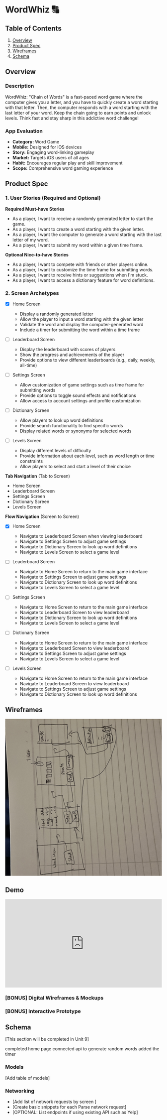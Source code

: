 WordWhiz 🔠
===



## Table of Contents

1. [Overview](#Overview)
2. [Product Spec](#Product-Spec)
3. [Wireframes](#Wireframes)
4. [Schema](#Schema)

## Overview

### Description
WordWhiz: "Chain of Words" is a fast-paced word game where the computer gives you a letter, and you have to quickly create a word starting with that letter. Then, the computer responds with a word starting with the last letter of your word. Keep the chain going to earn points and unlock levels. Think fast and stay sharp in this addictive word challenge!


### App Evaluation

- **Category:** Word Game
- **Mobile:** Designed for iOS devices
- **Story:** Engaging word-linking gameplay
- **Market:** Targets iOS users of all ages
- **Habit:** Encourages regular play and skill improvement
- **Scope:** Comprehensive word gaming experience

## Product Spec

### 1. User Stories (Required and Optional)

**Required Must-have Stories**

* As a player, I want to receive a randomly generated letter to start the game.
* As a player, I want to create a word starting with the given letter.
* As a player, I want the computer to generate a word starting with the last letter of my word.
* As a player, I want to submit my word within a given time frame.
 

**Optional Nice-to-have Stories**

* As a player, I want to compete with friends or other players online.
* As a player, I want to customize the time frame for submitting words.
* As a player, I want to receive hints or suggestions when I'm stuck.
* As a player, I want to access a dictionary feature for word definitions.

### 2. Screen Archetypes

- [X] Home Screen
  * Display a randomly generated letter
  * Allow the player to input a word starting with the given letter
  * Validate the word and display the computer-generated word
  * Include a timer for submitting the word within a time frame

- [ ] Leaderboard Screen
  * Display the leaderboard with scores of players
  * Show the progress and achievements of the player
  * Provide options to view different leaderboards (e.g., daily, weekly, all-time)

- [ ] Settings Screen
  * Allow customization of game settings such as time frame for submitting words
  * Provide options to toggle sound effects and notifications
  * Allow access to account settings and profile customization

- [ ] Dictionary Screen
  * Allow players to look up word definitions
  * Provide search functionality to find specific words
  * Display related words or synonyms for selected words

- [ ] Levels Screen
  * Display different levels of difficulty
  * Provide information about each level, such as word length or time constraints
  * Allow players to select and start a level of their choice


**Tab Navigation** (Tab to Screen)

* Home Screen
* Leaderboard Screen
* Settings Screen
* Dictionary Screen
* Levels Screen

**Flow Navigation** (Screen to Screen)

- [X] Home Screen
  * Navigate to Leaderboard Screen when viewing leaderboard
  * Navigate to Settings Screen to adjust game settings
  * Navigate to Dictionary Screen to look up word definitions
  * Navigate to Levels Screen to select a game level

- [ ] Leaderboard Screen
  * Navigate to Home Screen to return to the main game interface
  * Navigate to Settings Screen to adjust game settings
  * Navigate to Dictionary Screen to look up word definitions
  * Navigate to Levels Screen to select a game level

- [ ] Settings Screen
  * Navigate to Home Screen to return to the main game interface
  * Navigate to Leaderboard Screen to view leaderboard
  * Navigate to Dictionary Screen to look up word definitions
  * Navigate to Levels Screen to select a game level

- [ ] Dictionary Screen
  * Navigate to Home Screen to return to the main game interface
  * Navigate to Leaderboard Screen to view leaderboard
  * Navigate to Settings Screen to adjust game settings
  * Navigate to Levels Screen to select a game level

- [ ] Levels Screen
  * Navigate to Home Screen to return to the main game interface
  * Navigate to Leaderboard Screen to view leaderboard
  * Navigate to Settings Screen to adjust game settings
  * Navigate to Dictionary Screen to look up word definitions

## Wireframes

<img src="wireframe.jpg" width=600>

## Demo
<div style="position: relative; padding-bottom: 56.25%; height: 0;"><iframe src="https://www.loom.com/embed/cb5e70e05fda4c74a66e887f0a474b7f?sid=7b0d93d7-e75e-4c9e-9888-fb6bf53e1edd" frameborder="0" webkitallowfullscreen mozallowfullscreen allowfullscreen style="position: absolute; top: 0; left: 0; width: 100%; height: 100%;"></iframe></div>

### [BONUS] Digital Wireframes & Mockups

### [BONUS] Interactive Prototype

## Schema 

[This section will be completed in Unit 9]

completed home page
connected api to generate random words
added the timer

### Models

[Add table of models]

### Networking

- [Add list of network requests by screen ]
- [Create basic snippets for each Parse network request]
- [OPTIONAL: List endpoints if using existing API such as Yelp]
